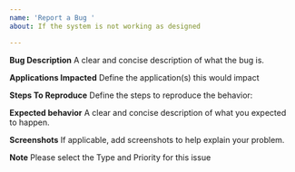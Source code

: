```yaml
---
name: 'Report a Bug '
about: If the system is not working as designed

---
```


**Bug Description**
A clear and concise description of what the bug is.

**Applications Impacted**
Define the application(s) this would impact

**Steps To Reproduce**
Define the steps to reproduce the behavior:

**Expected behavior**
A clear and concise description of what you expected to happen.

**Screenshots**
If applicable, add screenshots to help explain your problem.

**Note**
Please select the Type and Priority for this issue
